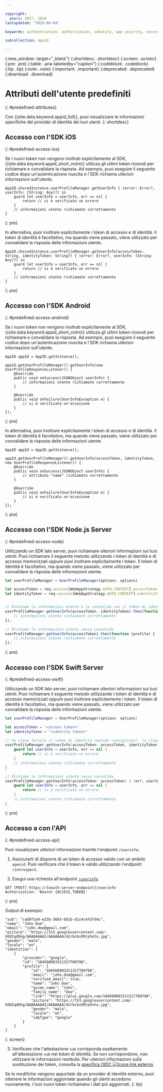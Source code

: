 ```yaml
---

copyright:
  years: 2017, 2019
lastupdated: "2019-04-04"

keywords: authentication, authorization, identity, app security, secure, user information, attributes, accessing, storing, preregister, profiles

subcollection: appid

---
```


{:new_window: target="_blank"}
{:shortdesc: .shortdesc}
{:screen: .screen}
{:pre: .pre}
{:table: .aria-labeledby="caption"}
{:codeblock: .codeblock}
{:tip: .tip}
{:note: .note}
{:important: .important}
{:deprecated: .deprecated}
{:download: .download}

# Attributi dell'utente predefiniti
{: #predefined-attributes}

Con {{site.data.keyword.appid_full}}, puoi visualizzare le informazioni specifiche del provider di identità dei tuoi utenti.
{: shortdesc}


## Accesso con l'SDK iOS
{: #predefined-access-ios}

Se i nuovi token non vengono inoltrati esplicitamente al SDK, {{site.data.keyword.appid_short_notm}} utilizza gli ultimi token ricevuti per richiamare e convalidare la risposta. Ad esempio, puoi eseguire il seguente codice dopo un'autenticazione riuscita e l'SDK richiama ulteriori informazioni sull'utente.

```
AppID.sharedInstance.userProfileManager.getUserInfo { (error: Error?, userInfo: [String: Any]?) in
	guard let userInfo = userInfo, err == nil {
		return // si è verificato un errore
	}
	// informazioni utente richiamate correttamente
}
```
{: pre}

In alternativa, puoi inoltrare esplicitamente i token di accesso e di identità. Il token di identità è facoltativo, ma quando viene passato, viene utilizzato per convalidare la risposta delle informazioni utente.

```
AppID.sharedInstance.userProfileManager.getUserInfo(accessToken: String, identityToken: String?) { (error: Error?, userInfo: [String: Any]?) in
	guard let userInfo = userInfo, err == nil {
		return // si è verificato un errore
	}
	// informazioni utente richiamate correttamente
}
```
{: pre}


## Accesso con l'SDK Android
{: #predefined-access-android}

Se i nuovi token non vengono inoltrati esplicitamente al SDK, {{site.data.keyword.appid_short_notm}} utilizza gli ultimi token ricevuti per richiamare e convalidare la risposta. Ad esempio, puoi eseguire il seguente codice dopo un'autenticazione riuscita e l'SDK richiama ulteriori informazioni sull'utente.

```
AppID appId = AppID.getInstance();

appId.getUserProfileManager().getUserInfo(new UserProfileResponseListener() {
	@Override
	public void onSuccess(JSONObject userInfo) {
		// informazioni utente richiamate correttamente
	}

	@Override
	public void onFailure(UserInfoException e) {
		// si è verificata un'eccezione
	}
});
```
{: pre}

In alternativa, puoi inoltrare esplicitamente i token di accesso e di identità. Il token di identità è facoltativo, ma quando viene passato, viene utilizzato per convalidare la risposta delle informazioni utente.

```
AppID appId = AppID.getInstance();

appId.getUserProfileManager().getUserInfo(accessToken, identityToken, new UserProfileResponseListener() {
	@Override
	public void onSuccess(JSONObject userInfo) {
		// attributo "name" richiamato correttamente
	}

	@Override
	public void onFailure(UserInfoException e) {
		// si è verificata un'eccezione
	}
});
```
{: pre}


## Accesso con l'SDK Node.js Server
{: #predefined-access-node}


Utilizzando un SDK lato server, puoi richiamare ulteriori informazioni sui tuoi utenti. Puoi richiamare il seguente metodo utilizzando i token di identità e di accesso memorizzati oppure puoi inoltrare esplicitamente i token. Il token di identità è facoltativo, ma quando viene passato, viene utilizzato per convalidare la risposta delle informazioni utente.


```javascript
let userProfileManager = UserProfileManager(options: options)

let accessToken = req.session[WebAppStrategy.AUTH_CONTEXT].accessToken;
let identityToken = req.session[WebAppStrategy.AUTH_CONTEXT].identityToken;


// Richiama la informazioni utente e le convalida con il token di identità fornito
userProfileManager.getUserInfo(accessToken, identityToken).then(function (profile) {
	// informazioni utente richiamate correttamente
});

// Richiama la informazioni utente senza convalida
userProfileManager.getUserInfo(accessToken).then(function (profile) {
	// informazioni utente richiamate correttamente
});
```
{: pre}



## Accesso con l'SDK Swift Server
{: #predefined-access-swift}

Utilizzando un SDK lato server, puoi richiamare ulteriori informazioni sui tuoi utenti. Puoi richiamare il seguente metodo utilizzando i token di identità e di accesso memorizzati oppure puoi inoltrare esplicitamente i token. Il token di identità è facoltativo, ma quando viene passato, viene utilizzato per convalidare la risposta delle informazioni utente.


```swift
let userProfileManager = UserProfileManager(options: options)

let accessToken = "<access token>"
let identityToken = "<identity token>"

// Se viene fornito il token di identità (metodo consigliato), la risposta viene convalidata con il token
userProfileManager.getUserInfo(accessToken: accessToken, identityToken: identityToken) { (err, userInfo) in
	guard let userInfo = userInfo, err == nil {
		return // si è verificato un errore
	}
	// informazioni utente richiamate correttamente
}

// Richiama le informazioni utente senza convalida
userProfileManager.getUserInfo(accessToken: accessToken) { (err, userInfo) in
	guard let userInfo = userInfo, err == nil {
		return // si è verificato un errore
	}
	// informazioni utente richiamate correttamente
}
```
{: pre}



## Accesso a con l'API
{: #predefined-access-api}

Puoi visualizzare ulteriori informazioni tramite l'endpoint `/userinfo`.

1. Assicurarti di disporre di un token di accesso valido con un ambito `openid`. Puoi verificare che il token è valido utilizzando l'endpoint `/introspect`.

2. Esegui una richiesta all'endpoint [`/userinfo`](https://us-south.appid.cloud.ibm.com/swagger-ui/#/Authorization_Server_V4/userInfo).
  ```
  GET [POST] https://{oauth-server-endpoint}/userinfo
  Authorization: 'Bearer {ACCESS_TOKEN}'
  ```
  {: pre}

  Output di esempio:
  ```
  "sub": "cad9f1d4-e23b-3683-b81b-d1c4c4fd7d4c",
  "name": "John Doe",
  "email": "john.doe@gmail.com",
  "picture": "https://lh3.googleusercontent.com/-XdUIqdbhg/AAAAAAAAI/AAAAAAA/42rbcbv5M/photo.jpg",
  "gender": "male",
  "locale": "en",
  "identities": [
      {
          "provider": "google",
          "id": "104560903311317789798",
          "profile": {
              "id": "104560903311317789798",
              "email": "john.doe@gmail.com",
              "verified_email": true,
              "name": "John Doe",
              "given_name": "John",
              "family_name": "Doe",
              "link": "https://plus.google.com/104560903311317789798",
              "picture": "https://lh3.googleusercontent.com/-XdUIqdbhg/AAAAAAAAI/AAAAAAA/42rbcbv5M/photo.jpg",
              "gender": "male",
              "locale": "en",
              "idpType": "google"
          }
      }
  ]
  ```
  {: screen}

3. Verificare che l'attestazione `sub` corrisponda esattamente all'attestazione `sub` nel token di identità. Se non corrispondono, non utilizzare le informazioni restituite. Per ulteriori informazioni sulla sostituzione dei token, consulta la <a href="http://openid.net/specs/openid-connect-core-1_0.html#TokenSubstitution" target="__blank">specifica OIDC <img src="../../icons/launch-glyph.svg" alt="Icona link esterno"></a>.

Se le modifiche vengono apportate da un provider di identità esterno, puoi ottenere le informazioni aggiornate quando gli utenti accedono nuovamente. I tuoi nuovi token richiamano i dati più aggiornati.
{: tip}
